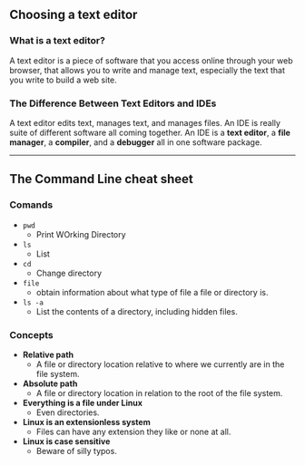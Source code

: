 ## Choosing a text editor

### What is a text editor?
A text editor is a piece of software that you access online through your web browser, that allows you to write and manage text, especially the text that you write to build a web site.

### The Difference Between Text Editors and IDEs
A text editor edits text, manages text, and manages files. An IDE is really  suite of different software all coming together. An IDE is a **text editor**, a **file manager**, a **compiler**, and a **debugger** all in one software package.

***

## The Command Line **cheat sheet**

### Comands
- `pwd`
  - Print WOrking Directory
- `ls`
  - List
- `cd`
  - Change directory
- `file`
  - obtain information about what type of file a file or directory is.
- `ls -a`
  - List the contents of a directory, including hidden files.

### Concepts
- **Relative path**
  - A file or directory location relative to where we currently are in the file system.
- **Absolute path**
  - A file or directory location in relation to the root of the file system.
- **Everything is a file under Linux**
  - Even directories.
- **Linux is an extensionless system**
  - Files can have any extension they like or none at all.
- **Linux is case sensitive**
  - Beware of silly typos.
